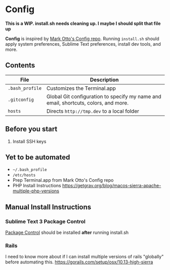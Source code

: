 # Config

**This is a WIP. install.sh needs cleaning up. I maybe I should split that file up**

**Config** is inspired by [Mark Otto's Config repo](https://github.com/mdo/config/). Running `install.sh` should apply system preferences, Sublime Text preferences, install dev tools, and more.

## Contents

| File | Description |
| --- | --- |
| `.bash_profile` | Customizes the Terminal.app |
| `.gitconfig` | Global Git configuration to specify my name and email, shortcuts, colors, and more. |
| `hosts` | Directs `http://tmp.dev` to a local folder |


## Before you start

1. Install SSH keys


## Yet to be automated

- `~/.bash_profile`
- `/etc/hosts`
- Prep Terminal.app from Mark Otto's Config repo
- PHP Install Instructions https://getgrav.org/blog/macos-sierra-apache-multiple-php-versions


## Manual Install Instructions

### Sublime Text 3 Package Control
[Package Control](https://packagecontrol.io/installation) should be installed **after** running install.sh

### Rails
I need to know more about if I can install multiple versions of rails "globally" before automating this.
https://gorails.com/setup/osx/10.13-high-sierra

